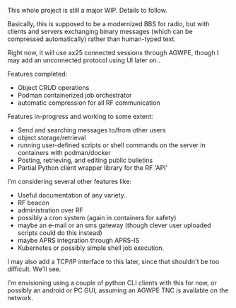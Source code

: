 This whole project is still a major WIP. Details to follow.

Basically, this is supposed to be a modernized BBS for radio,
but with clients and servers exchanging binary messages 
(which can be compressed automatically) rather than human-typed text.

Right now, it will use ax25 connected sessions through AGWPE, 
though I may add an unconnected protocol using UI later on..

Features completed:

- Object CRUD operations
- Podman containerized job orchestrator
- automatic compression for all RF communication

Features in-progress and working to some extent:

- Send and searching messages to/from other users
- object storage/retrieval
- running user-defined scripts or shell commands on the server in containers with podman/docker
- Posting, retrieving, and editing public bulletins
- Partial Python client wrapper library for the RF 'API'

I'm considering several other features like:

- Useful documentation of any variety..
- RF beacon
- administration over RF
- possibly a cron system (again in containers for safety)
- maybe an e-mail or an sms gateway (though clever user uploaded scripts could do this instead)
- maybe APRS integration through APRS-IS
- Kubernetes or possibly simple shell job execution.

I may also add a TCP/IP interface to this later, since that shouldn't be too difficult. We'll see.

I'm envisioning using a couple of python CLI clients with this for now, or possibly an android or 
PC GUI, assuming an AGWPE TNC is available on the network.

